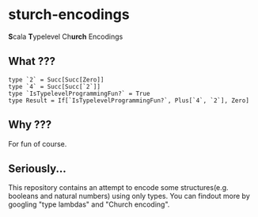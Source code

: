 # sturch-encodings
**S**cala **T**ypelevel Ch**urch** Encodings

## What ???

```
type `2` = Succ[Succ[Zero]]
type `4` = Succ[Succ[`2`]]
type `IsTypelevelProgrammingFun?` = True
type Result = If[`IsTypelevelProgrammingFun?`, Plus[`4`, `2`], Zero]
```

## Why ???
For fun of course.

## Seriously...
This repository contains an attempt to encode some structures(e.g. booleans and natural numbers) 
using only types. You can findout more by googling "type lambdas" and "Church encoding".